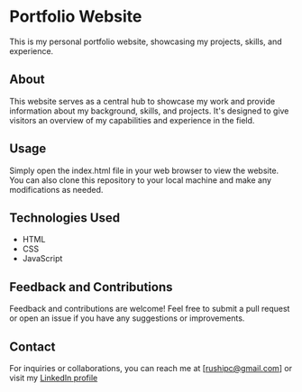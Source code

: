 # Portfolio Website

This is my personal portfolio website, showcasing my projects, skills, and experience.

## About

This website serves as a central hub to showcase my work and provide information about my background, skills, and projects. It's designed to give visitors an overview of my capabilities and experience in the field.

## Usage

Simply open the index.html file in your web browser to view the website. You can also clone this repository to your local machine and make any modifications as needed.

## Technologies Used

- HTML
- CSS
- JavaScript

## Feedback and Contributions

Feedback and contributions are welcome! Feel free to submit a pull request or open an issue if you have any suggestions or improvements.

## Contact

For inquiries or collaborations, you can reach me at [rushipc@gmail.com] or visit my [LinkedIn profile](https://www.linkedin.com/in/rushikesh731)


